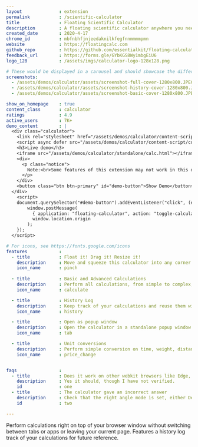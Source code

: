 ```yaml
---
layout              : extension
permalink           : /scientific-calculator
title               : Floating Scientific Calculator
description         : A floating scientific calculator anywhere you need it
created_date        : 2020-4-17
chrome_id           : mbfnbhfjnjeedaknilkfegfnnmmmmpmn
website             : https://floatingcalc.com
github_repo         : https://github.com/essentialkit/floating-calculator
feedback_url        : https://forms.gle/GYbKGS8Wy1mbgEiU6
logo_128            : /assets/imgs/calculator-logo-128x128.png

# These would be displayed in a carousel and should showcase the different UIs of the extension.
screenshots:
  - /assets/demos/calculator/assets/screenshot-full-cover-1280x800.JPEG
  - /assets/demos/calculator/assets/screenshot-history-cover-1280x800.JPEG
  - /assets/demos/calculator/assets/screenshot-basic-cover-1280x800.JPEG

show_on_homepage    : true
content_class       : calculator
ratings             : 4.9
active_users        : 7K+
demo_content        : |
  <div class="calculator">
    <link rel="stylesheet" href="/assets/demos/calculator/content-script/content-script.css">
    <script async defer src="/assets/demos/calculator/content-script/content-script.js"></script>
    <h3>Live demo</h3>
    <iframe src="/assets/demos/calculator/standalone/calc.html"></iframe>
    <div>      
      <p class="notice">
        Note:<br>Some features of this extension may not work in this demo due to inability to access the relevant Chrome Extension APIs / UIs from a page context.
      </p>
    </div>
    <button class="btn btn-primary" id="demo-button">Show Demo</button>
  </div> 
    <script>
    document.querySelector("#demo-button").addEventListener("click", (event) => {
        window.postMessage(
          { application: "floating-calculator", action: "toggle-calculator", mode: "demo"},
          window.location.origin
        );
    });
  </script>

# For icons, see https://fonts.google.com/icons
features            :
  - title           : Float it! Drag it! Resize it!
    description     : Move and squeeze this calculator into any corner of the page for convenient access.
    icon_name       : pinch
    
  - title           : Basic and Advanced Calculations
    description     : Perform all calculations, from simple to complex, with ease and accuracy..
    icon_name       : calculate

  - title           : History Log
    description     : Keep track of your calculations and reuse them with one click.
    icon_name       : history

  - title           : Open as popup window
    description     : Open the calculator in a standalone popup window or new tab when page-insertion is not possible.
    icon_name       : tab

  - title           : Unit conversions
    description     : Perform simple conversion on time, weight, distance etc by typing it, as in 100lbs to kg. 
    icon_name       : price_change


faqs                :
  - title           : Does it work on other webkit browsers like Edge, Opera, Brave?
    description     : Yes it should, though I have not verified.
    id              : one
  - title           : The calculator gave an incorrect answer
    description     : Check that the right angle mode is set, either Degrees or Radians.
    id              : two

---
```


Perform calculations right on top of your browser window without switching between tabs or apps or leaving your current page. Features a history log track of your calculations for future reference.
